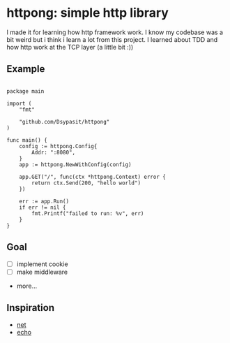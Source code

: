 # httpong: simple http library

I made it for learning how http framework work. I know my codebase was a bit weird but i think i learn
a lot from this project. I learned about TDD and how http work at the TCP layer (a little bit :))

## Example

```golang

package main

import (
	"fmt"

	"github.com/Dsypasit/httpong"
)

func main() {
	config := httpong.Config{
		Addr: ":8080",
	}
	app := httpong.NewWithConfig(config)

	app.GET("/", func(ctx *httpong.Context) error {
		return ctx.Send(200, "hello world")
	})

	err := app.Run()
	if err != nil {
		fmt.Printf("failed to run: %v", err)
	}
}

```

## Goal

- [ ] implement cookie
- [ ] make middleware
- more...

## Inspiration

- [net](https://pkg.go.dev/net)
- [echo](https://github.com/labstack/echo)
